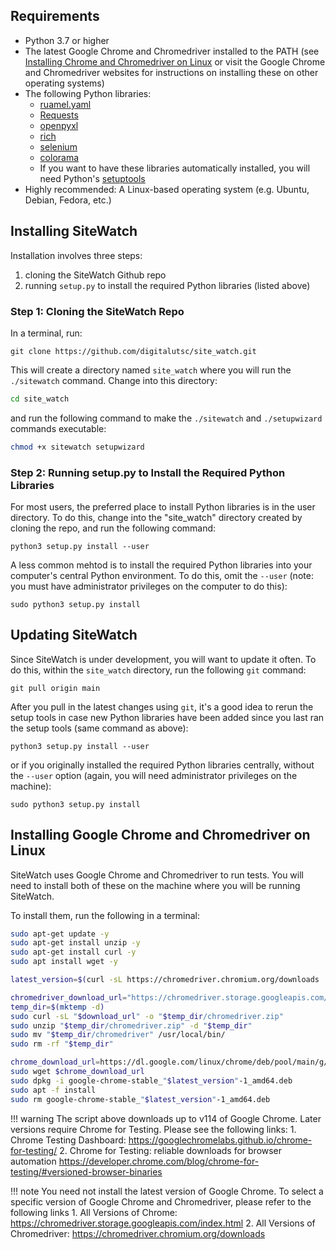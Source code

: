 ## Requirements

* Python 3.7 or higher
* The latest Google Chrome and Chromedriver installed to the PATH (see [Installing Chrome and Chromedriver on Linux](#installing-chrome-and-chromedriver) or visit the Google Chrome and Chromedriver websites for instructions on installing these on other operating systems)
* The following Python libraries:
    * [ruamel.yaml](https://yaml.readthedocs.io/en/latest/index.html)
    * [Requests](https://2.python-requests.org/en/master/)
    * [openpyxl](https://pypi.org/project/openpyxl/)
    * [rich](https://pypi.org/project/rich/)
    * [selenium](https://pypi.org/project/selenium/)
    * [colorama](https://pypi.org/project/colorama/)
    * If you want to have these libraries automatically installed, you will need Python's [setuptools](https://pypi.org/project/setuptools/)
* Highly recommended: A Linux-based operating system (e.g. Ubuntu, Debian, Fedora, etc.)

## Installing SiteWatch

Installation involves three steps:

1. cloning the SiteWatch Github repo
2. running `setup.py` to install the required Python libraries (listed above)

### Step 1: Cloning the SiteWatch Repo

In a terminal, run:

`git clone https://github.com/digitalutsc/site_watch.git`

This will create a directory named `site_watch` where you will run the `./sitewatch` command. Change into this directory:
```bash
cd site_watch
```
and run the following command to make the `./sitewatch` and `./setupwizard` commands executable:
```bash
chmod +x sitewatch setupwizard
```

### Step 2: Running setup.py to Install the Required Python Libraries

For most users, the preferred place to install Python libraries is in the user directory. To do this, change into the "site_watch" directory created by cloning the repo, and run the following command:

`python3 setup.py install --user`

A less common mehtod is to install the required Python libraries into your computer's central Python environment. To do this, omit the `--user` (note: you must have administrator privileges on the computer to do this):

`sudo python3 setup.py install`

## Updating SiteWatch

Since SiteWatch is under development, you will want to update it often. To do this, within the `site_watch` directory, run the following `git` command:

`git pull origin main`

After you pull in the latest changes using `git`, it's a good idea to rerun the setup tools in case new Python libraries have been added since you last ran the setup tools (same command as above):

`python3 setup.py install --user`

or if you originally installed the required Python libraries centrally, without the `--user` option (again, you will need administrator privileges on the machine):

`sudo python3 setup.py install`

## Installing Google Chrome and Chromedriver on Linux

SiteWatch uses Google Chrome and Chromedriver to run tests. You will need to install both of these on the machine where you will be running SiteWatch. 


To install them, run the following in a terminal:

```bash
sudo apt-get update -y
sudo apt-get install unzip -y
sudo apt-get install curl -y
sudo apt install wget -y

latest_version=$(curl -sL https://chromedriver.chromium.org/downloads | grep -oP 'ChromeDriver \K([0-9]+.[0-9]+.[0-9]+.[0-9]+)' | head -n 1)

chromedriver_download_url="https://chromedriver.storage.googleapis.com/$latest_version/chromedriver_linux64.zip"
temp_dir=$(mktemp -d)
sudo curl -sL "$download_url" -o "$temp_dir/chromedriver.zip"
sudo unzip "$temp_dir/chromedriver.zip" -d "$temp_dir"
sudo mv "$temp_dir/chromedriver" /usr/local/bin/
sudo rm -rf "$temp_dir"

chrome_download_url=https://dl.google.com/linux/chrome/deb/pool/main/g/google-chrome-stable/google-chrome-stable_"$latest_version"-1_amd64.deb
sudo wget $chrome_download_url
sudo dpkg -i google-chrome-stable_"$latest_version"-1_amd64.deb
sudo apt -f install
sudo rm google-chrome-stable_"$latest_version"-1_amd64.deb
```

!!! warning
    The script above downloads up to v114 of Google Chrome. Later versions require Chrome for Testing. Please see the following links:
    1. Chrome Testing Dashboard: https://googlechromelabs.github.io/chrome-for-testing/
    2. Chrome for Testing: reliable downloads for browser automation https://developer.chrome.com/blog/chrome-for-testing/#versioned-browser-binaries

!!! note
    You need not install the latest version of Google Chrome. To select a specific version of Google Chrome and Chromedriver, please refer to the following links
    1. All Versions of Chrome: https://chromedriver.storage.googleapis.com/index.html
    2. All Versions of Chromedriver: https://chromedriver.chromium.org/downloads